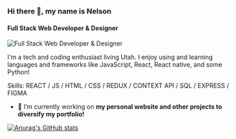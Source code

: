 ### Hi there 👋, my name is Nelson
#### Full Stack Web Developer & Designer
![Full Stack Web Developer & Designer](https://arturssmirnovs.github.io/github-profile-readme-generator/images/banner.png)

I'm a tech and coding enthusiast living Utah. I enjoy using and learning languages and frameworks like JavaScript, React, React native, and some Python!

Skills: REACT / JS / HTML / CSS / REDUX / CONTEXT API / SQL / EXPRESS / FIGMA

- 🔭 I’m currently working on **my personal website and other projects to diversify my portfolio!**

[![Anurag's GitHub stats](https://github-readme-stats.vercel.app/api?username=BryceSlade)](https://github.com/anuraghazra/github-readme-stats)

